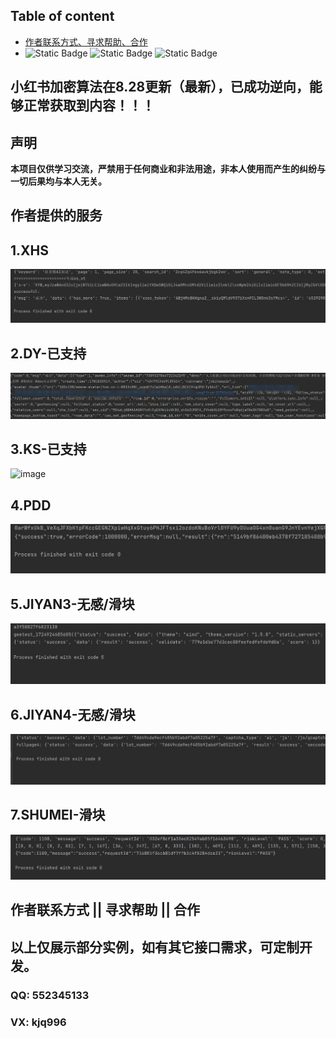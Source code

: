 ## Table of content  

- [作者联系方式、寻求帮助、合作](#作者联系方式--寻求帮助--合作)
- 
  ![Static Badge](https://img.shields.io/badge/GitHub-blue?logo=GitHub&labelColor=black)
  ![Static Badge](https://img.shields.io/badge/author-3.7/3.8-blue?logo=Python&label=python&labelColor=black)
  ![Static Badge](https://img.shields.io/badge/Node.js-v18.16.1-blue?logo=Node.js&labelColor=black)
## 小红书加密算法在8.28更新（最新），已成功逆向，能够正常获取到内容！！！
## 声明
**本项目仅供学习交流，严禁用于任何商业和非法用途，非本人使用而产生的纠纷与一切后果均与本人无关。**
 
 
## 作者提供的服务 
  
## 1.XHS 
<img alt="image" src="./img/xhs.png"/>

## 2.DY-已支持 
<img alt="image" src="./img/douyin.png"/>

## 3.KS-已支持
<img alt="image" src=""/>

## 4.PDD 
<img alt="image" src="./img/pdd.png"/> 
  
## 5.JIYAN3-无感/滑块  
<img alt="image" src="./img/geet-full.png"/>

## 6.JIYAN4-无感/滑块  
<img alt="image" src="./img/geet4-full.png"/>  

## 7.SHUMEI-滑块 
<img alt="image" src="./img/shumei-slide.png"/> 
 
 
## 作者联系方式 || 寻求帮助 || 合作 
## 以上仅展示部分实例，如有其它接口需求，可定制开发。
### QQ: 552345133 
### VX: kjq996

